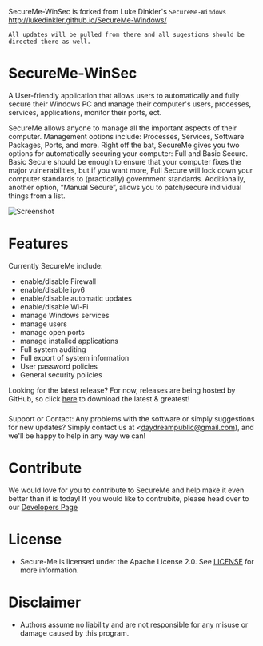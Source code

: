 SecureMe-WinSec is forked from Luke Dinkler's `SecureMe-Windows` http://lukedinkler.github.io/SecureMe-Windows/ 

`All updates will be pulled from there and all sugestions should be directed there as well.`
#

# SecureMe-WinSec
A User-friendly application that allows users to automatically and fully secure their Windows PC and manage their computer's users, processes, services, applications, monitor their ports, ect.

SecureMe allows anyone to manage all the important aspects of their computer. Management options include: Processes, Services, Software Packages, Ports, and more. Right off the bat, SecureMe gives you two options for automatically securing your computer: Full and Basic Secure. Basic Secure should be enough to ensure that your computer fixes the major vulnerabilities, but if you want more, Full Secure will lock down your computer standards to (practically) government standards. Additionally, another option, “Manual Secure”, allows you to patch/secure individual things from a list.


 ![Screenshot](https://cloud.githubusercontent.com/assets/11169798/19939116/09b5db88-a0fe-11e6-9e20-68a7fa6c4202.PNG) 
 ### 
# Features
Currently SecureMe include:
* enable/disable Firewall
* enable/disable ipv6
* enable/disable automatic updates
* enable/disable Wi-Fi
* manage Windows services
* manage users
* manage open ports
* manage installed applications
* Full system auditing 
* Full export of system information
* User password policies
* General security policies

Looking for the latest release? For now, releases are being hosted by GitHub, so click [here](https://github.com/lukedinkler/SecureMe-Windows/releases) to download the latest & greatest!
 ### 
Support or Contact: Any problems with the software or simply suggestions for new updates? Simply contact us at <daydreampublic@gmail.com), and we'll be happy to help in any way we can! 
# Contribute
We would love for you to contribute to SecureMe and help make it even better than it is today! If you would like to contrubite, please head over to our [Developers Page](CONTRIBUTING.md)
## 
# License
* Secure-Me is licensed under the Apache License 2.0. See [LICENSE](LICENSE) for more information.
# Disclaimer 
* Authors assume no liability and are not responsible for any misuse or damage caused by this program.
